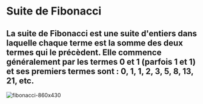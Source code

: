 # Suite de Fibonacci

## La suite de Fibonacci est une suite d'entiers dans laquelle chaque terme est la somme des deux termes qui le précèdent. Elle commence généralement par les termes 0 et 1 (parfois 1 et 1) et ses premiers termes sont : 0, 1, 1, 2, 3, 5, 8, 13, 21, etc.

![fibonacci-860x430](https://user-images.githubusercontent.com/16645022/57642885-b1dd1880-75b8-11e9-9696-2261e060b897.jpg)
